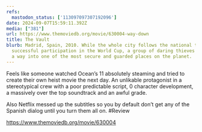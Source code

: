 ```yaml
---
refs:
  mastodon_status: ['113097097307192096']
date: 2024-09-07T15:59:11.392Z
media: ["381"]
url: https://www.themoviedb.org/movie/630004-way-down
title: The Vault
blurb: Madrid, Spain, 2010. While the whole city follows the national team's
  successful participation in the World Cup, a group of daring thieves look for
  a way into one of the most secure and guarded places on the planet.
---
```


Feels like someone watched Ocean’s 11 absolutely steaming and tried to create their own heist movie the next day. An unlikable protagonist in a stereotypical crew with a poor predictable script, 0 character development, a massively over the top soundtrack and an awful grade.

Also Netflix messed up the subtitles so you by default don’t get any of the Spanish dialog until you turn them all on. #Review

https://www.themoviedb.org/movie/630004
